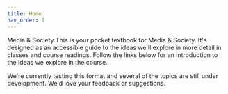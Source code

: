 ```yaml
---
title: Home
nav_order: 1
---
```

Media & Society
This is your pocket textbook for Media & Society. It's designed as an accessible guide to the ideas we'll explore in more detail in classes and course readings. Follow the links below for an introduction to the ideas we explore in the course.

We're currently testing this format and several of the topics are still under development. We'd love your feedback or suggestions.